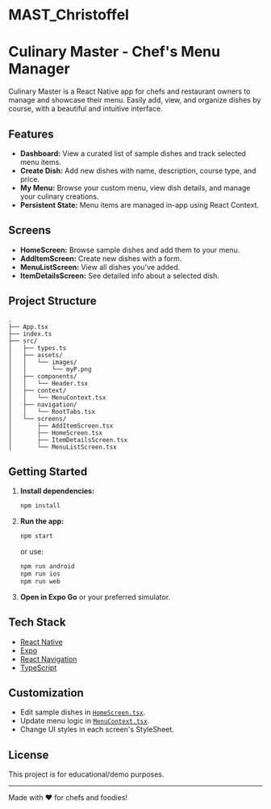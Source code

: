 # MAST_Christoffel
# Culinary Master - Chef's Menu Manager

Culinary Master is a React Native app for chefs and restaurant owners to manage and showcase their menu. Easily add, view, and organize dishes by course, with a beautiful and intuitive interface.

## Features

- **Dashboard:** View a curated list of sample dishes and track selected menu items.
- **Create Dish:** Add new dishes with name, description, course type, and price.
- **My Menu:** Browse your custom menu, view dish details, and manage your culinary creations.
- **Persistent State:** Menu items are managed in-app using React Context.

## Screens

- **HomeScreen:** Browse sample dishes and add them to your menu.
- **AddItemScreen:** Create new dishes with a form.
- **MenuListScreen:** View all dishes you've added.
- **ItemDetailsScreen:** See detailed info about a selected dish.

## Project Structure

```
.
├── App.tsx
├── index.ts
├── src/
│   ├── types.ts
│   ├── assets/
│   │   └── images/
│   │       └── myP.png
│   ├── components/
│   │   └── Header.tsx
│   ├── context/
│   │   └── MenuContext.tsx
│   ├── navigation/
│   │   └── RootTabs.tsx
│   └── screens/
│       ├── AddItemScreen.tsx
│       ├── HomeScreen.tsx
│       ├── ItemDetailsScreen.tsx
│       └── MenuListScreen.tsx
```

## Getting Started

1. **Install dependencies:**
   ```sh
   npm install
   ```

2. **Run the app:**
   ```sh
   npm start
   ```
   or use:
   ```sh
   npm run android
   npm run ios
   npm run web
   ```

3. **Open in Expo Go** or your preferred simulator.

## Tech Stack

- [React Native](https://reactnative.dev/)
- [Expo](https://expo.dev/)
- [React Navigation](https://reactnavigation.org/)
- [TypeScript](https://www.typescriptlang.org/)

## Customization

- Edit sample dishes in [`HomeScreen.tsx`](src/screens/HomeScreen.tsx).
- Update menu logic in [`MenuContext.tsx`](src/context/MenuContext.tsx).
- Change UI styles in each screen's StyleSheet.

## License

This project is for educational/demo purposes.

---

Made with ❤️ for chefs and foodies!
